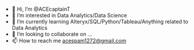 - 👋 Hi, I’m @ACEcaptainT
- 👀 I’m interested in Data Analytics/Data Science
- 🌱 I’m currently learning Alteryx/SQL/Python/Tableau/Anything related to Data Analytics
- 💞️ I’m looking to collaborate on ...
- 📫 How to reach me acespam1272@gmail.com

<!---
ACEcaptainT/ACEcaptainT is a ✨ special ✨ repository because its `README.md` (this file) appears on your GitHub profile.
You can click the Preview link to take a look at your changes.
--->
